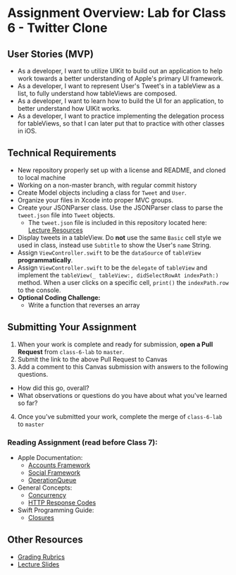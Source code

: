 # Assignment Overview: Lab for Class 6 - Twitter Clone  

## User Stories (MVP)  
 - As a developer, I want to utilize UIKit to build out an application to help work towards a better understanding of Apple's primary UI framework.  
 - As a developer, I want to represent User's Tweet's in a tableView as a list, to fully understand how tableViews are composed.  
 - As a developer, I want to learn how to build the UI for an application, to better understand how UIKit works.  
 - As a developer, I want to practice implementing the delegation process for tableViews, so that I can later put that to practice with other classes in iOS.  

## Technical Requirements  
 - New repository properly set up with a license and README, and cloned to local machine  
 - Working on a non-master branch, with regular commit history  
 - Create Model objects including a class for `Tweet` and `User`.  
 - Organize your files in Xcode into proper MVC groups.  
 - Create your JSONParser class. Use the JSONParser class to parse the `tweet.json` file into `Tweet` objects.  
 	- The `tweet.json` file is included in this repository located here: [Lecture Resources](lecture/tweet.json)  
 - Display tweets in a tableView. Do **not** use the same `Basic` cell style we used in class, instead use `Subtitle` to show the User's `name` String.  
 - Assign `ViewController.swift` to be the `dataSource` of `tableView` **programmatically**.  
 - Assign `ViewController.swift` to be the `delegate` of `tableView` and implement the `tableView(_ tableView:, didSelectRowAt indexPath:)` method. When a user clicks on a specific cell, `print()` the `indexPath.row` to the console.  
 - **Optional Coding Challenge:**  
 	- Write a function that reverses an array  

## Submitting Your Assignment  

1. When your work is complete and ready for submission, **open a Pull Request** from `class-6-lab` to `master`.  
2. Submit the link to the above Pull Request to Canvas  
3. Add a comment to this Canvas submission with answers to the following questions.  
  - How did this go, overall?  
  - What observations or questions do you have about what you've learned so far?  
4. Once you've submitted your work, complete the merge of `class-6-lab` to `master`  

### Reading Assignment (read **before** Class 7):  
* Apple Documentation:  
	* [Accounts Framework](https://developer.apple.com/reference/accounts)  
	* [Social Framework](https://developer.apple.com/reference/social)  
	* [OperationQueue](https://developer.apple.com/reference/foundation/operationqueue)  
* General Concepts:  
	* [Concurrency](https://www.pluralsight.com/blog/software-development/concurrency-swift-3)  
	* [HTTP Response Codes](https://www.flickr.com/photos/girliemac/sets/72157628409467125/)  
* Swift Programming Guide:  
	* [Closures](http://fuckingswiftblocksyntax.com/)  

## Other Resources  
* [Grading Rubrics](../../resources/)  
* [Lecture Slides](https://www.icloud.com/keynote/000JOeuDHWuUbUJrSdhFhQJcg#Week2_Day1)  
